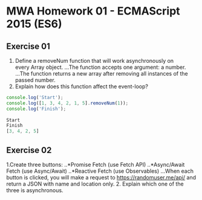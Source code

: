 # MWA Homework 01 - ECMAScript 2015 (ES6)
## Exercise 01
1. Define a removeNum function that will work asynchronously on every Array object. 
   ...The function accepts one argument: a number. 
   ...The function returns a new array after removing all instances of the passed number.
2. Explain how does this function affect the event-loop?
```javascript
console.log('Start'); 
console.log([1, 3, 4, 2, 1, 5].removeNum(1)); 
console.log('Finish'); 
   
Start
Finish
[3, 4, 2, 5]
```
## Exercise 02
1.Create three buttons:
..*Promise Fetch (use Fetch API)
..*Async/Await Fetch (use Async/Await)
..*Reactive Fetch (use Observables)
...When each button is clicked, you will make a request to https://randomuser.me/api/ and return a JSON with name and location only.
2. Explain which one of the three is asynchronous.
